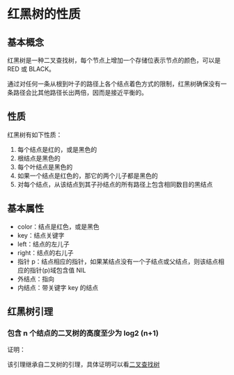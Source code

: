 # 红黑树的性质

## 基本概念
红黑树是一种二叉查找树，每个节点上增加一个存储位表示节点的颜色，可以是 RED 或 BLACK。

通过对任何一条从根到叶子的路径上各个结点着色方式的限制，红黑树确保没有一条路径会比其他路径长出两倍，因而是接近平衡的。

## 性质
红黑树有如下性质：

1. 每个结点是红的，或是黑色的
2. 根结点是黑色的
3. 每个叶结点是黑色的
4. 如果一个结点是红色的，那它的两个儿子都是黑色的
5. 对每个结点，从该结点到其子孙结点的所有路径上包含相同数目的黑结点

## 基本属性
- color：结点是红色，或是黑色
- key：结点关键字
- left：结点的左儿子
- right：结点的右儿子
- 指针 p：结点相应的指针，如果某结点没有一个子结点或父结点，则该结点相应的指针(p)域包含值 NIL
- 外结点：指向
- 内结点：带关键字 key 的结点

## 红黑树引理

### 包含 n 个结点的二叉树的高度至少为 log2 (n+1)

证明：

该引理继承自二叉树的引理，具体证明可以看[二叉查找树](https://cnymw.github.io/GolangStudy/docs/数据结构-二叉查找树.html)